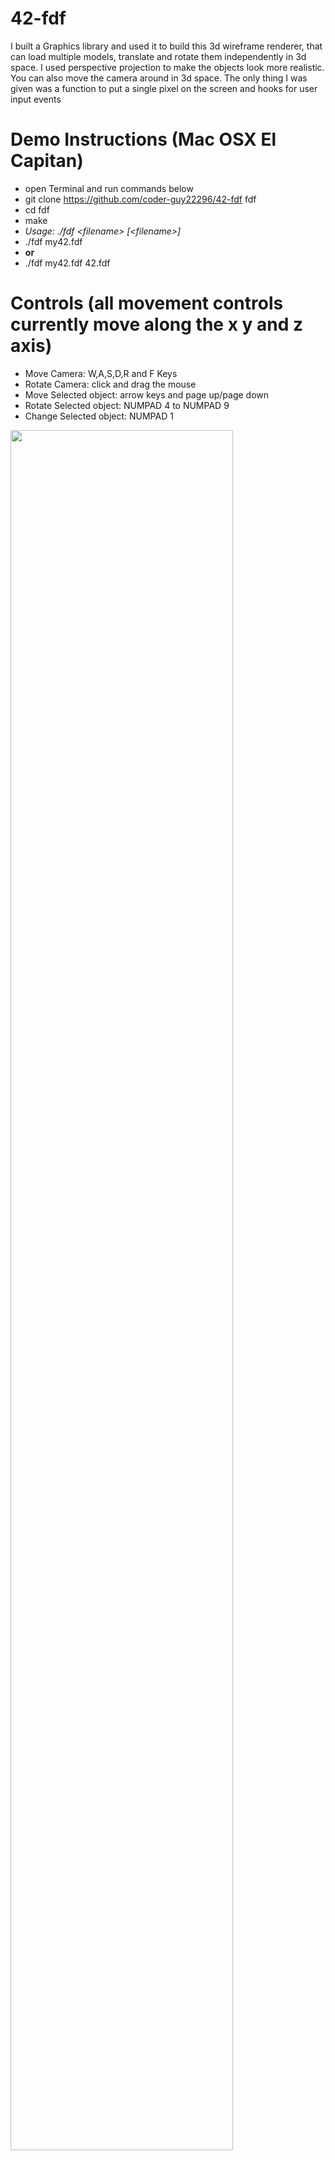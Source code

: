 # 42-fdf
I built a Graphics library and used it to build this 3d wireframe renderer, that can load multiple models, translate and rotate them independently in 3d space. I used perspective projection to make the objects look more realistic. You can also move the camera around in 3d space. The only thing I was given was a function to put a single pixel on the screen and hooks for user input events

# Demo Instructions (Mac OSX El Capitan)
- open Terminal and run commands below
- git clone https://github.com/coder-guy22296/42-fdf fdf
- cd fdf
- make
- *Usage: ./fdf \<filename\> [\<filename\>]*
- ./fdf my42.fdf
- **or**
- ./fdf my42.fdf 42.fdf

# Controls (all movement controls currently move along the x y and z axis)
- Move Camera: W,A,S,D,R and F Keys
- Rotate Camera: click and drag the mouse
- Move Selected object: arrow keys and page up/page down
- Rotate Selected object: NUMPAD 4 to NUMPAD 9
- Change Selected object: NUMPAD 1

<img src="http://coderguydev.com:3000/images/fdf2.png" width=84% height=84% />
<img src="http://coderguydev.com:3000/images/fdf1.png" width=84% height=84% />
